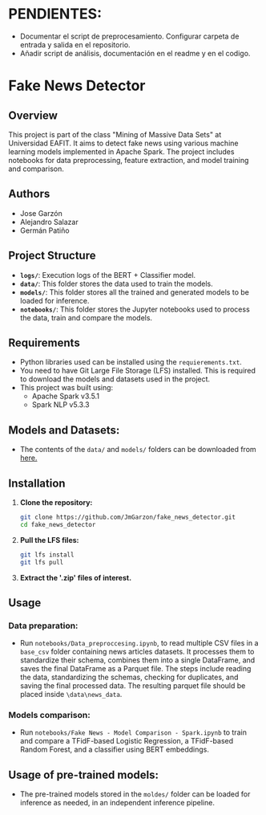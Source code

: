 # PENDIENTES: 
- Documentar el script de preprocesamiento. Configurar carpeta de entrada y salida en el repositorio.
- Añadir script de análisis, documentación en el readme y en el codigo.

# Fake News Detector

## Overview

This project is part of the class "Mining of Massive Data Sets" at Universidad EAFIT. It aims to detect fake news using various machine learning models implemented in Apache Spark. The project includes notebooks for data preprocessing, feature extraction, and model training and comparison.

## Authors

- Jose Garzón
- Alejandro Salazar
- Germán Patiño

## Project Structure

- **`logs/`**: Execution logs of the BERT + Classifier model.
- **`data/`**: This folder stores the data used to train the models.
- **`models/`**: This folder stores all the trained and generated models to be loaded for inference.
- **`notebooks/`**: This folder stores the Jupyter notebooks used to process the data, train and compare the models.

## Requirements
- Python libraries used can be installed using the `requierements.txt`.
- You need to have Git Large File Storage (LFS) installed. This is required to download the models and datasets used in the project.
- This project was built using:
    * Apache Spark v3.5.1
    * Spark NLP v5.3.3

## Models and Datasets:
* The contents of the `data/` and `models/` folders can be downloaded from [here.](https://drive.google.com/drive/folders/1cQ5ouuM6L6_Ah4pESz6eQ18-Aftt9QfJ?usp=sharing)

## Installation

1. **Clone the repository:**
   ```sh
   git clone https://github.com/JmGarzon/fake_news_detector.git
   cd fake_news_detector
   ```


2. **Pull the LFS files:**

    ```sh
    git lfs install
    git lfs pull
    ```
3. **Extract the '.zip' files of interest.**

## Usage

### Data preparation:
* Run `notebooks/Data_preproccesing.ipynb`, to read multiple CSV files in a `base_csv` folder containing news articles datasets. It processes them to standardize their schema, combines them into a single DataFrame, and saves the final DataFrame as a Parquet file. The steps include reading the data, standardizing the schemas, checking for duplicates, and saving the final processed data. The resulting parquet file should be placed inside `\data\news_data`.

### Models comparison:
*  Run `notebooks/Fake News - Model Comparison - Spark.ipynb` to train and compare a TFidF-based Logistic Regression,  a TFidF-based Random Forest, and a classifier using BERT embeddings.

## Usage of pre-trained models:
 * The pre-trained models stored in the `moldes/` folder can be loaded for inference as needed, in an independent inference pipeline.